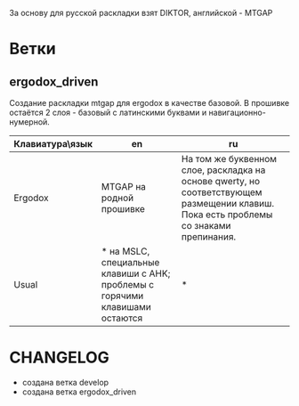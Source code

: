 За основу для русской раскладки взят DIKTOR, английской - MTGAP

# Ветки
## ergodox_driven
Создание раскладки mtgap для ergodox в качестве базовой.
В прошивке остаётся 2 слоя - базовый с латинскими буквами и навигационно-нумерной.

Клавиатура\язык | en | ru
----------------|----|---
Ergodox         | MTGAP на родной прошивке | На том же буквенном слое, раскладка на основе qwerty, но соответствующем размещении клавиш. Пока есть проблемы со знаками препинания.
Usual           | * на MSLC, специальные клавиши с AHK; проблемы с горячими клавишами остаются | *

# CHANGЕLOG
- создана ветка develop
- создана ветка ergodox_driven